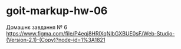 # goit-markup-hw-06
Домашнє завдання № 6
https://www.figma.com/file/P4eqj8HRlXqNlbGXBUE0sF/Web-Studio-(Version-2.1)-(Copy)?node-id=1%3A1821
